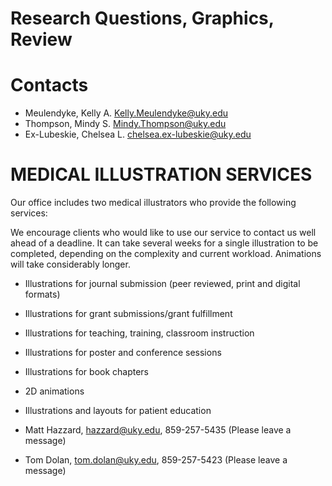 # Research Questions, Graphics, Review


# Contacts

+ Meulendyke, Kelly A. <Kelly.Meulendyke@uky.edu>
+ Thompson, Mindy S. <Mindy.Thompson@uky.edu>
+ Ex-Lubeskie, Chelsea L. <chelsea.ex-lubeskie@uky.edu>

# MEDICAL ILLUSTRATION SERVICES
Our office includes two medical illustrators who provide the following services:

We encourage clients who would like to use our service to contact us well ahead of a
deadline. It can take several weeks for a single illustration to be completed, depending on
the complexity and current workload. Animations will take considerably longer.

+ Illustrations for journal submission (peer reviewed, print and digital formats)
+ Illustrations for grant submissions/grant fulfillment
+ Illustrations for teaching, training, classroom instruction
+ Illustrations for poster and conference sessions
+ Illustrations for book chapters
+ 2D animations
+ Illustrations and layouts for patient education

+ Matt Hazzard, hazzard@uky.edu, 859-257-5435 (Please leave a message)
+ Tom Dolan, tom.dolan@uky.edu, 859-257-5423 (Please leave a message)